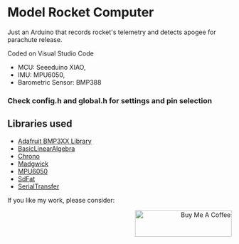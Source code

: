 # Model Rocket Computer
Just an Arduino that records rocket's telemetry and detects apogee for parachute release.

Coded on Visual Studio Code
 - MCU: Seeeduino XIAO,
 - IMU: MPU6050,
 - Barometric Sensor: BMP388

### Check config.h and global.h for settings and pin selection

## Libraries used
- [Adafruit BMP3XX Library](https://github.com/adafruit/Adafruit_BMP3XX/)
- [BasicLinearAlgebra](https://github.com/tomstewart89/BasicLinearAlgebra/blob/master/examples/Tensor/Tensor.ino)
- [Chrono](http://github.com/SofaPirate/Chrono)
- [Madgwick](https://github.com/arduino-libraries/MadgwickAHRS)
- [MPU6050](https://github.com/pkourany/I2CDEV_MPU6050)
- [SdFat](https://github.com/greiman/SdFat)
- [SerialTransfer](https://github.com/PowerBroker2/SerialTransfer)

If you like my work, please consider:
<p align='right'>
<a href="https://www.buymeacoffee.com/daniloonspace" target="_blank"><img src="https://cdn.buymeacoffee.com/buttons/v2/default-blue.png" alt="Buy Me A Coffee" style="height: 60px !important;width: 217px !important;" ></a>
</p>

